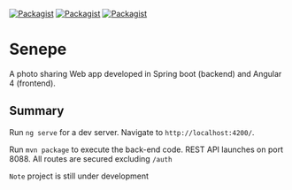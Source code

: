 [![Packagist](https://img.shields.io/packagist/l/doctrine/orm.svg?style=plastic)]()  [![Packagist](https://img.shields.io/badge/java-v8-red.svg)]() [![Packagist](https://img.shields.io/badge/angular-v4-orange.svg)]()

# Senepe
A photo sharing Web app developed in Spring boot (backend) and Angular 4 (frontend). 

## Summary 

Run `ng serve` for a dev server. Navigate to `http://localhost:4200/`. 

Run `mvn package` to execute the back-end code. REST API launches on port 8088. All routes are secured excluding `/auth`

`Note` project is still under development
